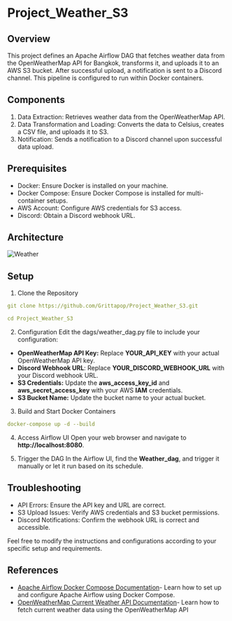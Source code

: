 # Project_Weather_S3
## Overview
This project defines an Apache Airflow DAG that fetches weather data from the OpenWeatherMap API for Bangkok, transforms it, and uploads it to an AWS S3 bucket. After successful upload, a notification is sent to a Discord channel. This pipeline is configured to run within Docker containers.

## Components
1. Data Extraction: Retrieves weather data from the OpenWeatherMap API.
2. Data Transformation and Loading: Converts the data to Celsius, creates a CSV file, and uploads it to S3.
3. Notification: Sends a notification to a Discord channel upon successful data upload.

## Prerequisites
- Docker: Ensure Docker is installed on your machine.
- Docker Compose: Ensure Docker Compose is installed for multi-container setups.
- AWS Account: Configure AWS credentials for S3 access.
- Discord: Obtain a Discord webhook URL.

## Architecture

![Weather](https://github.com/user-attachments/assets/11aa8209-5115-4e27-897e-0d954e8eb0a3)

## Setup

1. Clone the Repository
```yaml
git clone https://github.com/Grittapop/Project_Weather_S3.git
```

```yaml
cd Project_Weather_S3
```

2. Configuration
Edit the dags/weather_dag.py file to include your configuration:
- **OpenWeatherMap API Key:** Replace **YOUR_API_KEY** with your actual OpenWeatherMap API key.
- **Discord Webhook URL**: Replace **YOUR_DISCORD_WEBHOOK_URL** with your Discord webhook URL.
- **S3 Credentials:** Update the **aws_access_key_id** and **aws_secret_access_key** with your AWS **IAM** credentials.
- **S3 Bucket Name:** Update the bucket name to your actual bucket.

3. Build and Start Docker Containers
```yaml
docker-compose up -d --build
```

4. Access Airflow UI
Open your web browser and navigate to **http://localhost:8080**.

5. Trigger the DAG
In the Airflow UI, find the **Weather_dag**, and trigger it manually or let it run based on its schedule.

## Troubleshooting
- API Errors: Ensure the API key and URL are correct.
- S3 Upload Issues: Verify AWS credentials and S3 bucket permissions.
- Discord Notifications: Confirm the webhook URL is correct and accessible.

Feel free to modify the instructions and configurations according to your specific setup and requirements.

## References
- [Apache Airflow Docker Compose Documentation](https://airflow.apache.org/docs/apache-airflow/stable/howto/docker-compose/index.html)- Learn how to set up and configure Apache Airflow using Docker Compose.
- [OpenWeatherMap Current Weather API Documentation](https://openweathermap.org/current)- Learn how to fetch current weather data using the OpenWeatherMap API




